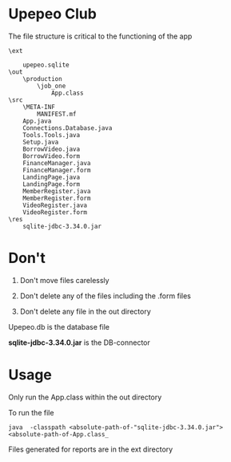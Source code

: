 # Upepeo Club

The file structure is critical to the functioning of the app

    \ext

        upepeo.sqlite
    \out
        \production
            \job_one
                App.class
    \src
        \META-INF
            MANIFEST.mf
        App.java
        Connections.Database.java
        Tools.Tools.java
        Setup.java
        BorrowVideo.java
        BorrowVideo.form
        FinanceManager.java
        FinanceManager.form
        LandingPage.java
        LandingPage.form
        MemberRegister.java
        MemberRegister.form
        VideoRegister.java
        VideoRegister.form
    \res
        sqlite-jdbc-3.34.0.jar

# Don't

1. Don't move files carelessly

2. Don't delete any of the files including the .form files

3. Don't delete any file in the out directory

Upepeo.db is the database file

**sqlite-jdbc-3.34.0.jar** is the DB-connector 

# Usage

Only run the App.class within the out directory

To run the file

    java  -classpath <absolute-path-of-"sqlite-jdbc-3.34.0.jar"> <absolute-path-of-App.class_


Files generated for reports are in the ext directory